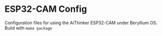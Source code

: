 # ESP32-CAM Config
Configuration files for using the AiThinker ESP32-CAM under Beryllium OS.
<br />
Build with <code>make package</code>
